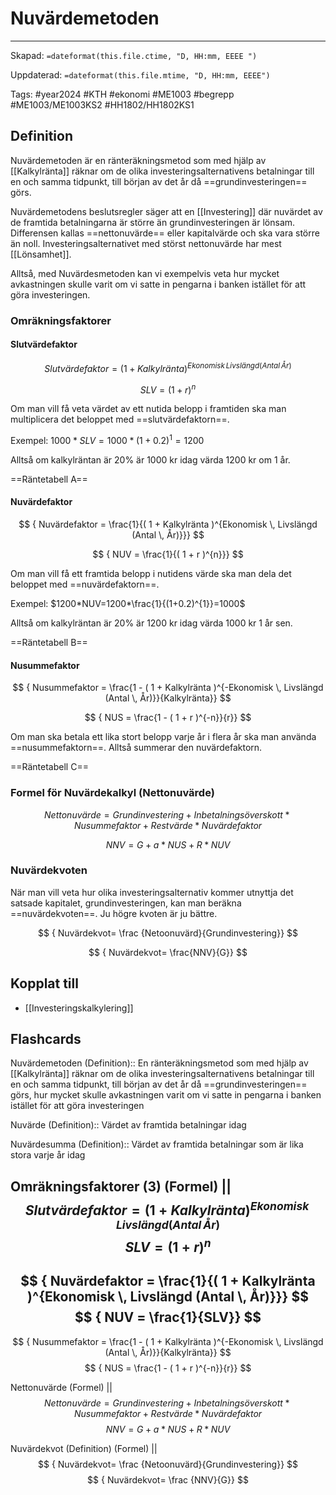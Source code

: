 # Nuvärdemetoden

---
Skapad: `=dateformat(this.file.ctime, "D, HH:mm, EEEE ")`

Uppdaterad: `=dateformat(this.file.mtime, "D, HH:mm, EEEE")`

Tags: #year2024 #KTH #ekonomi #ME1003 #begrepp #ME1003/ME1003KS2 #HH1802/HH1802KS1

## Definition

Nuvärdemetoden är en ränteräkningsmetod som med hjälp av [[Kalkylränta]] räknar om de olika investeringsalternativens betalningar till en och samma tidpunkt, till början av det år då ==grundinvesteringen== görs.

Nuvärdemetodens beslutsregler säger att en [[Investering]] där nuvärdet av de framtida betalningarna är större än grundinvesteringen är lönsam. Differensen kallas ==nettonuvärde== eller kapitalvärde och ska vara större än noll. Investeringsalternativet med störst nettonuvärde har mest [[Lönsamhet]].

Alltså, med Nuvärdesmetoden kan vi exempelvis veta hur mycket avkastningen skulle varit om vi satte in pengarna i banken istället för att göra investeringen.

### Omräkningsfaktorer

#### Slutvärdefaktor

$$
{ Slutvärdefaktor = ( 1 + Kalkylränta )^{Ekonomisk \, Livslängd (Antal \, År)}}
$$

$$
{ SLV = ( 1 + r )^{n}}
$$

Om man vill få veta värdet av ett nutida belopp i framtiden ska man multiplicera det beloppet med ==slutvärdefaktorn==.

Exempel: $1000 * SLV = 1000 * (1+0.2)^{1}=1200$

Alltså om kalkylräntan är 20% är 1000 kr idag värda 1200 kr om 1 år.

==Räntetabell A==

#### Nuvärdefaktor

$$
{ Nuvärdefaktor =
\frac{1}{( 1 + Kalkylränta )^{Ekonomisk \, Livslängd (Antal \, År)}}}
$$

$$
{ NUV =
\frac{1}{( 1 + r )^{n}}}
$$

Om man vill få ett framtida belopp i nutidens värde ska man dela det beloppet med ==nuvärdefaktorn==.

Exempel: $1200*NUV=1200*\frac{1}{(1+0.2)^{1}}=1000$

Alltså om kalkylräntan är 20% är 1200 kr idag värda 1000 kr 1 år sen.

==Räntetabell B==

#### Nusummefaktor

$$
{ Nusummefaktor =
\frac{1 - ( 1 + Kalkylränta )^{-Ekonomisk \, Livslängd (Antal \, År)}}{Kalkylränta}}
$$

$$
{ NUS =
\frac{1 - ( 1 + r )^{-n}}{r}}
$$

Om man ska betala ett lika stort belopp varje år i flera år ska man använda ==nusummefaktorn==. Alltså summerar den nuvärdefaktorn.

==Räntetabell C==

### Formel för Nuvärdekalkyl (Nettonuvärde)

$$
{ Nettonuvärde = Grundinvestering + Inbetalningsöverskott * Nusummefaktor + Restvärde * Nuvärdefaktor }
$$

$$
{ NNV = G + a * NUS + R * NUV }
$$

### Nuvärdekvoten

När man vill veta hur olika investeringsalternativ kommer utnyttja det satsade kapitalet, grundinvesteringen, kan man beräkna ==nuvärdekvoten==. Ju högre kvoten är ju bättre.

$$
{ Nuvärdekvot=
\frac
{Netoonuvärd}{Grundinvestering}}
$$

$$
{ Nuvärdekvot=
\frac{NNV}{G}}
$$

## Kopplat till

- [[Investeringskalkylering]]

## Flashcards

Nuvärdemetoden (Definition):: En ränteräkningsmetod som med hjälp av [[Kalkylränta]] räknar om de olika investeringsalternativens betalningar till en och samma tidpunkt, till början av det år då ==grundinvesteringen== görs, hur mycket skulle avkastningen varit om vi satte in pengarna i banken istället för att göra investeringen
<!--SR:!2024-02-26,2,185-->

Nuvärde (Definition):: Värdet av framtida betalningar idag

Nuvärdesumma (Definition):: Värdet av framtida betalningar som är lika stora varje år idag

Omräkningsfaktorer (3) (Formel)
||
$$
{ Slutvärdefaktor = ( 1 + Kalkylränta )^{Ekonomisk \, Livslängd (Antal \, År)}}
$$
$$
{ SLV = ( 1 + r )^{n}}
$$
---
$$
{ Nuvärdefaktor =
\frac{1}{( 1 + Kalkylränta )^{Ekonomisk \, Livslängd (Antal \, År)}}}
$$
$$
{ NUV =
\frac{1}{SLV}}
$$
---
$$
{ Nusummefaktor =
\frac{1 - ( 1 + Kalkylränta )^{-Ekonomisk \, Livslängd (Antal \, År)}}{Kalkylränta}}
$$
$$
{ NUS =
\frac{1 - ( 1 + r )^{-n}}{r}}
$$
<!--SR:!2024-03-03,8,230-->

Nettonuvärde (Formel)
||
$$
{ Nettonuvärde = Grundinvestering + Inbetalningsöverskott * Nusummefaktor + Restvärde * Nuvärdefaktor }
$$
$$
{ NNV = G + a * NUS + R * NUV }
$$
<!--SR:!2024-02-25,6,250-->

Nuvärdekvot (Definition) (Formel)
||
$$
{ Nuvärdekvot=
\frac
{Netoonuvärd}{Grundinvestering}}
$$
$$
{ Nuvärdekvot=
\frac
{NNV}{G}}
$$
<!--SR:!2024-02-25,2,190-->
